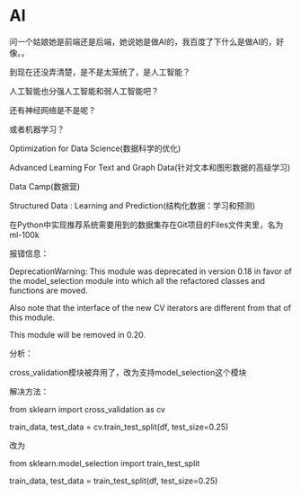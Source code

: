 # AI
问一个姑娘她是前端还是后端，她说她是做AI的，我百度了下什么是做AI的，好像。。


到现在还没弄清楚，是不是太笼统了，是人工智能？


人工智能也分强人工智能和弱人工智能吧？


还有神经网络是不是呢？


或者机器学习？

Optimization for Data Science(数据科学的优化)

Advanced Learning For Text and Graph Data(针对文本和图形数据的高级学习)

Data Camp(数据营)

Structured Data : Learning and Prediction(结构化数据：学习和预测)

在Python中实现推荐系统需要用到的数据集存在Git项目的Files文件夹里，名为ml-100k

报错信息：

DeprecationWarning: 
This module was deprecated in version 0.18 in favor of the model_selection module into which all the refactored classes and functions are moved.

Also note that the interface of the new CV iterators are different from that of this module.

This module will be removed in 0.20.

分析：

cross_validation模块被弃用了，改为支持model_selection这个模块

解决方法：

from sklearn import cross_validation as cv

train_data, test_data = cv.train_test_split(df, test_size=0.25)

改为

from sklearn.model_selection import train_test_split

train_data, test_data = train_test_split(df, test_size=0.25)
